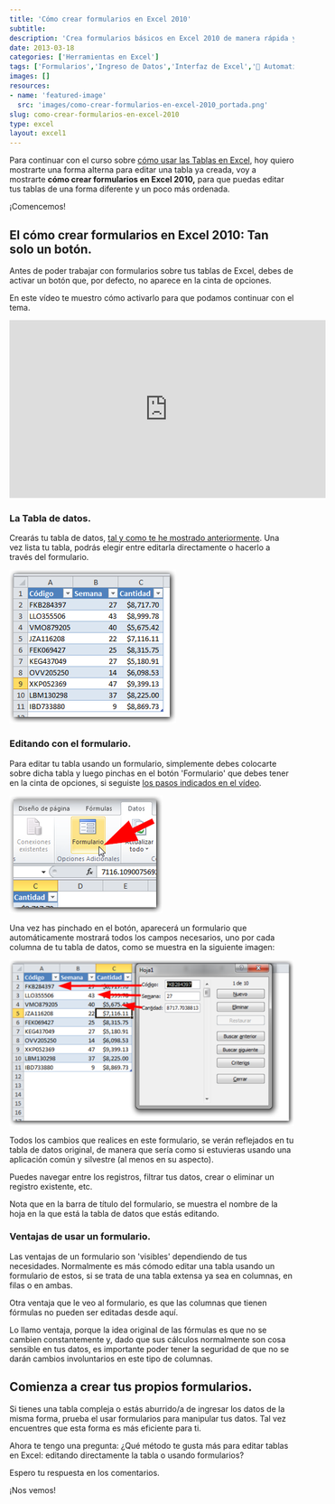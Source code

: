 ```yaml
---
title: 'Cómo crear formularios en Excel 2010'
subtitle: 
description: 'Crea formularios básicos en Excel 2010 de manera rápida y sencilla para editar tus datos eficazmente.'
date: 2013-03-18
categories: ['Herramientas en Excel']
tags: ['Formularios','Ingreso de Datos','Interfaz de Excel','🤖 Automatización con Excel']
images: []
resources: 
- name: 'featured-image'
  src: 'images/como-crear-formularios-en-excel-2010_portada.png'
slug: como-crear-formularios-en-excel-2010
type: excel
layout: excel1
---
```


Para continuar con el curso sobre [cómo usar las Tablas en Excel](http://raymundoycaza.com/las-tablas-en-excel/), hoy quiero mostrarte una forma alterna para editar una tabla ya creada, voy a mostrarte **cómo crear formularios en Excel 2010,** para que puedas editar tus tablas de una forma diferente y un poco más ordenada.

¡Comencemos!

## El cómo crear formularios en Excel 2010: Tan solo un botón.

Antes de poder trabajar con formularios sobre tus tablas de Excel, debes de activar un botón que, por defecto, no aparece en la cinta de opciones.

En este vídeo te muestro cómo activarlo para que podamos continuar con el tema.

<iframe src="http://www.youtube.com/embed/ZxaB2aQSyJE" height="315" width="560" allowfullscreen frameborder="0"></iframe>

### La Tabla de datos.

Crearás tu tabla de datos, [tal y como te he mostrado anteriormente](http://raymundoycaza.com/crear-tablas-en-excel-paso-a-paso/). Una vez lista tu tabla, podrás elegir entre editarla directamente o hacerlo a través del formulario.

[![Cómo crear formularios en Excel 2010](images/como-crear-formularios-en-excel-2010-000363.png)](http://raymundoycaza.com/wp-content/uploads/como-crear-formularios-en-excel-2010-000363.png)

### Editando con el formulario.

Para editar tu tabla usando un formulario, simplemente debes colocarte sobre dicha tabla y luego pinchas en el botón 'Formulario' que debes tener en la cinta de opciones, si seguiste [los pasos indicados en el vídeo](http://www.youtube.com/watch?v=ZxaB2aQSyJE).

[![Cómo crear formularios en Excel 2010](images/como-crear-formularios-en-excel-2010-000364.png)](http://raymundoycaza.com/wp-content/uploads/como-crear-formularios-en-excel-2010-000364.png)

Una vez has pinchado en el botón, aparecerá un formulario que automáticamente mostrará todos los campos necesarios, uno por cada columna de tu tabla de datos, como se muestra en la siguiente imagen:

[![Cómo crear formularios en Excel 2010](images/como-crear-formularios-en-excel-2010-000365-600x350.png)](http://raymundoycaza.com/wp-content/uploads/como-crear-formularios-en-excel-2010-000365.png)

Todos los cambios que realices en este formulario, se verán reflejados en tu tabla de datos original, de manera que sería como si estuvieras usando una aplicación común y silvestre (al menos en su aspecto).

Puedes navegar entre los registros, filtrar tus datos, crear o eliminar un registro existente, etc.

Nota que en la barra de título del formulario, se muestra el nombre de la hoja en la que está la tabla de datos que estás editando.

### Ventajas de usar un formulario.

Las ventajas de un formulario son 'visibles' dependiendo de tus necesidades. Normalmente es más cómodo editar una tabla usando un formulario de estos, si se trata de una tabla extensa ya sea en columnas, en filas o en ambas.

Otra ventaja que le veo al formulario, es que las columnas que tienen fórmulas no pueden ser editadas desde aquí.

Lo llamo ventaja, porque la idea original de las fórmulas es que no se cambien constantemente y, dado que sus cálculos normalmente son cosa sensible en tus datos, es importante poder tener la seguridad de que no se darán cambios involuntarios en este tipo de columnas.

## Comienza a crear tus propios formularios.

Si tienes una tabla compleja o estás aburrido/a de ingresar los datos de la misma forma, prueba el usar formularios para manipular tus datos. Tal vez encuentres que esta forma es más eficiente para ti.

Ahora te tengo una pregunta: ¿Qué método te gusta más para editar tablas en Excel: editando directamente la tabla o usando formularios?

Espero tu respuesta en los comentarios.

¡Nos vemos!
